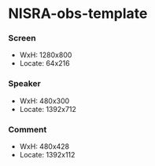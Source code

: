 # NISRA-obs-template

### Screen

- WxH: 1280x800
- Locate: 64x216

### Speaker

- WxH: 480x300
- Locate: 1392x712

### Comment

- WxH: 480x428
- Locate: 1392x112